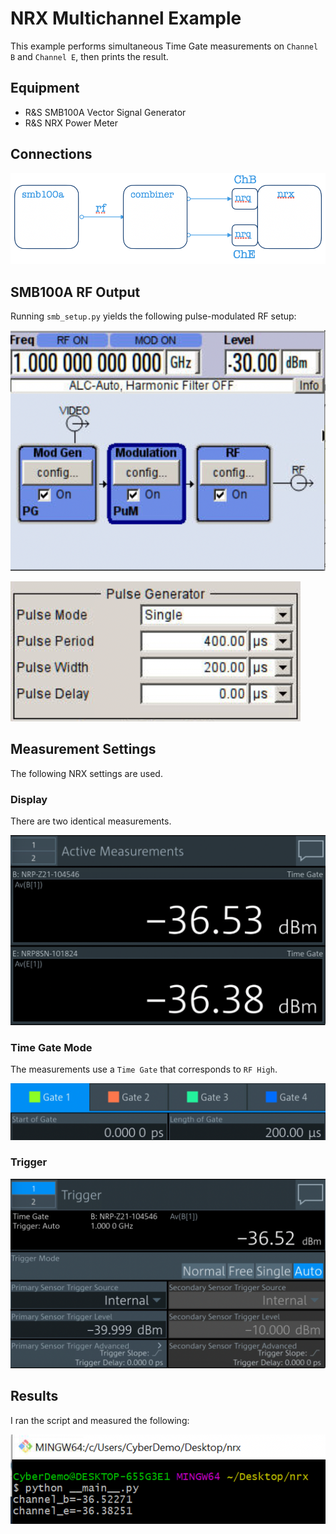 # NRX Multichannel Example

This example performs simultaneous Time Gate measurements on `Channel B` and `Channel E`, then prints the result.

## Equipment

-   R&S SMB100A Vector Signal Generator
-   R&S NRX Power Meter

## Connections

![schematic](doc/images/schematic.png)

## SMB100A RF Output

Running `smb_setup.py` yields the following pulse-modulated RF setup:

![SMB100A Screenshot](doc/images/smb100a-screenshot.png)

![Pulse modulation settings](doc/images/smb100a-pulse-modulation.png)

## Measurement Settings

The following NRX settings are used.

### Display

There are two identical measurements.

![NRX Screenshot](doc/images/nrx-screenshot.png)

### Time Gate Mode

The measurements use a `Time Gate` that corresponds to `RF High`.

![Time Gate settings](doc/images/nrx-time-gate.png)

### Trigger

![Trigger](doc/images/nrx-trigger.png)

## Results

I ran the script and measured the following:

![main output](doc/images/main-output.png)
